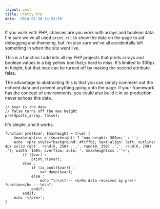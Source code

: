 ```yaml
---
layout: post
title: Pretty Pre
date: '2014-01-20 14:53:56'
---
```


If you work with PHP, chances are you work with arrays and boolean data. I'm sure we've all used `print_r()` to show the data on the page to aid debugging and themeing, but i'm also sure we've all accidentally left something in when the site went live.

This is a function I add into all my PHP projects that prints arrays and boolean values in a big yellow box that;s hard to miss. It's limited to 300px in height, but that max can be turned off by making the second attribute false.

The advantage to abstracting this is that you can simply comment out the echoed data and prevent anything going onto the page. If your framework has the concept of environments, you could also build it in so production never echoes this data.

```language-php
// $var is the data
// false turns off the max height
pre($posts_array, false);
```

It's simple, and it works.

```language-php
function pre($var, $maxheight = true) {
    $maxheightcss = ($maxheight) ? 'max-height: 300px;' : '';
    echo '<pre style="background: #fcffb1; text-align: left; outline: 4px solid rgb('. rand(0, 250) .','. rand(0, 250) .','. rand(0, 250) .'); width: 100%; overflow: auto; '. $maxheightcss .'">';
        if ($var) :
            print_r($var);
        else :
            if (is_bool($var)) :
                var_dump($var);
            else :
                echo "\n\n\t--- <b>No data received by pre() function</b> ---\n\n";
            endif;
        endif;
    echo '</pre>';
}
```
